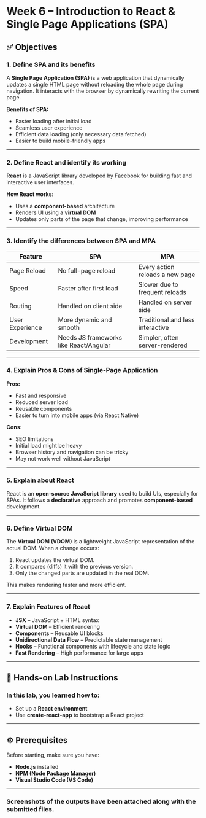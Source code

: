 

# Week 6 – Introduction to React & Single Page Applications (SPA)

## ✅ Objectives

### 1. Define SPA and its benefits
A **Single Page Application (SPA)** is a web application that dynamically updates a single HTML page without reloading the whole page during navigation. It interacts with the browser by dynamically rewriting the current page.

**Benefits of SPA:**
- Faster loading after initial load
- Seamless user experience
- Efficient data loading (only necessary data fetched)
- Easier to build mobile-friendly apps

---

### 2. Define React and identify its working
**React** is a JavaScript library developed by Facebook for building fast and interactive user interfaces.

**How React works:**
- Uses a **component-based** architecture
- Renders UI using a **virtual DOM**
- Updates only parts of the page that change, improving performance

---

### 3. Identify the differences between SPA and MPA

| Feature              | SPA                                      | MPA                                       |
|---------------------|------------------------------------------|-------------------------------------------|
| Page Reload         | No full-page reload                      | Every action reloads a new page           |
| Speed               | Faster after first load                  | Slower due to frequent reloads            |
| Routing             | Handled on client side                   | Handled on server side                    |
| User Experience     | More dynamic and smooth                  | Traditional and less interactive          |
| Development         | Needs JS frameworks like React/Angular   | Simpler, often server-rendered            |

---

### 4. Explain Pros & Cons of Single-Page Application

**Pros:**
- Fast and responsive
- Reduced server load
- Reusable components
- Easier to turn into mobile apps (via React Native)

**Cons:**
- SEO limitations
- Initial load might be heavy
- Browser history and navigation can be tricky
- May not work well without JavaScript

---

### 5. Explain about React
React is an **open-source JavaScript library** used to build UIs, especially for SPAs. It follows a **declarative** approach and promotes **component-based** development.

---

### 6. Define Virtual DOM
The **Virtual DOM (VDOM)** is a lightweight JavaScript representation of the actual DOM. When a change occurs:
1. React updates the virtual DOM.
2. It compares (diffs) it with the previous version.
3. Only the changed parts are updated in the real DOM.

This makes rendering faster and more efficient.

---

### 7. Explain Features of React
- **JSX** – JavaScript + HTML syntax
- **Virtual DOM** – Efficient rendering
- **Components** – Reusable UI blocks
- **Unidirectional Data Flow** – Predictable state management
- **Hooks** – Functional components with lifecycle and state logic
- **Fast Rendering** – High performance for large apps

---

## 🔧 Hands-on Lab Instructions

### In this lab, you learned how to:
- Set up a **React environment**
- Use **create-react-app** to bootstrap a React project

---

## ⚙️ Prerequisites

Before starting, make sure you have:
- **Node.js** installed
- **NPM (Node Package Manager)**
- **Visual Studio Code (VS Code)**

---

### Screenshots of the outputs have been attached along with the submitted files.
